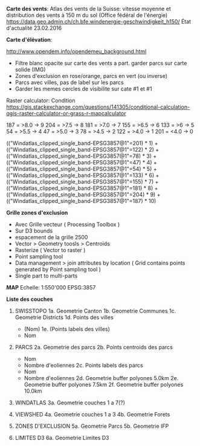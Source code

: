 **Carte des vents**: 
Atlas des vents de la Suisse: vitesse moyenne et distribution des vents à 150 m du sol (Office fédéral de l'énergie)
https://data.geo.admin.ch/ch.bfe.windenergie-geschwindigkeit_h150/
État d'actualité 23.02.2016

**Carte d'élévation**: 

http://www.opendem.info/opendemeu_background.html

- Filtre blanc opacite sur carte des vents a part. garder parcs sur carte solide (IMG)
 - Zones d'exclusion en rose/orange, parcs en vert (ou inverse)
 - Parcs avec villes, pas de label sur les parcs
 - Garder les memes cercles de visibilite sur cate #1 et #1


Raster calculator: Condition
https://gis.stackexchange.com/questions/141305/conditional-calculation-qgis-raster-calculator-or-grass-r-mapcalculator

187 = >8.0  ->  9
204 = >7.5  ->  8
181 = >7.0  ->  7
155 = >6.5  ->  6
133 = >6    ->  5
 54 = >5.5  ->  4
 47 = >5.0  ->  3
 78 = >4.5  ->  2
122 = >4.0  ->  1
201 = <4.0  ->  0

(("Windatlas_clipped_single_band-EPSG3857@1"=201) * 1) + 
(("Windatlas_clipped_single_band-EPSG3857@1"=122) * 2) +
(("Windatlas_clipped_single_band-EPSG3857@1"=78) * 3) +
(("Windatlas_clipped_single_band-EPSG3857@1"=47) * 4) +
(("Windatlas_clipped_single_band-EPSG3857@1"=54) * 5) +
(("Windatlas_clipped_single_band-EPSG3857@1"=133) * 6) +
(("Windatlas_clipped_single_band-EPSG3857@1"=155) * 7) +
(("Windatlas_clipped_single_band-EPSG3857@1"=181) * 8) +
(("Windatlas_clipped_single_band-EPSG3857@1"=204) * 9) +
(("Windatlas_clipped_single_band-EPSG3857@1"=187) * 10)

**Grille zones d'exclusion**
- Avec Grille vecteur ( Processing Toolbox )
- Sur D3 bounds
- espacement de la grille 2500
- Vector > Geometry toosls > Centroïds
- Rasterize ( Vector to raster )
- Point sampling tool
- Data management > join attributes by location ( Grid contains points generated by Point sampling tool )
- Single part to multi-parts


**MAP**
Echelle: 1:550'000
EPSG:3857

**Liste des couches**

1.  SWISSTOPO
1a. Geometrie Canton
1b. Geometrie Communes
1c. Geometrie Districts
1d. Points des villes
    - (Nom)
1e. (Points labels des villes)
    - Nom

2.  PARCS
2a. Geometrie des parcs
2b. Points centroids des parcs
    - Nom
    - Nombre d'eoliennes
2c. Points labels des parcs
    - Nom
    - Nombre d'eoliennes
2d. Geometrie buffer polyones  5.0km
2e. Geometrie buffer polyones  7.5km
2f. Geometrie buffer polyones 10.0km

3.  WINDATLAS
3a. Geometrie couches 1 a 7(?)

4.  VIEWSHED
4a. Geometrie couches 1 a 3
4b. Geometrie Forets

5.  ZONES D'EXCLUSION
5a. Geometrie Parcs
5b. Geometrie IFP

6.  LIMITES D3
6a. Geometrie Limites D3



